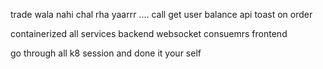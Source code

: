 trade wala nahi chal rha yaarrr ....
call get user balance api
toast on order

containerized all services
    backend
    websocket
    consuemrs
    frontend

go through all k8 session and done it  your self